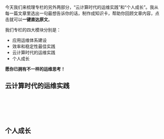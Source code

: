 
今天我们来梳理专栏的另外两部分，“云计算时代的运维实践”和“个人成长”。我从每一篇文章里选出一句最想告诉你的话，制作成知识卡，帮助你回顾文章内容，点击就可以**一键直达原文**。

我们专栏的四大模块分别是：

- 应用运维体系建设
- 效率和稳定性最佳实践
- 云计算时代的运维实践
- 个人成长

**愿你已拥有不一样的运维思考！**

## 云计算时代的运维实践

[<img src="https://static001.geekbang.org/resource/image/16/46/165bef6d41bac71c3fb2a5acc58b3a46.png" alt="" />](https://time.geekbang.org/column/article/3633)

[<img src="https://static001.geekbang.org/resource/image/8e/75/8e0c01d706e64f226f99a19d3081d475.png" alt="" />](https://time.geekbang.org/column/article/3655)

[<img src="https://static001.geekbang.org/resource/image/da/df/da9a97a9d1a83cad5e0b0bef317514df.png" alt="" />](https://time.geekbang.org/column/article/3673)

[<img src="https://static001.geekbang.org/resource/image/8a/c7/8ad9b5a9f9e5100f6a4399677ab292c7.png" alt="" />](https://time.geekbang.org/column/article/3716)

[<img src="https://static001.geekbang.org/resource/image/e3/a4/e3bf55bd3abefd54d0a2728d6ac0b8a4.png" alt="" />](https://time.geekbang.org/column/article/3842)

[<img src="https://static001.geekbang.org/resource/image/15/99/157c4b9e4aec0dae6b260beb0649db99.png" alt="" />](https://time.geekbang.org/column/article/4074)

## 个人成长

[<img src="https://static001.geekbang.org/resource/image/d4/48/d4ed950a2df22868fed118b9a0529b48.png" alt="" />](https://time.geekbang.org/column/article/1956)

[<img src="https://static001.geekbang.org/resource/image/8c/9f/8c757abac4461b54986ecccf2d58839f.png" alt="" />](https://time.geekbang.org/column/article/2397)

[<img src="https://static001.geekbang.org/resource/image/70/41/700cd09c6537da322bcc24ac36e6bd41.png" alt="" />](https://time.geekbang.org/column/article/2400)

[<img src="https://static001.geekbang.org/resource/image/ef/2c/efce796a7258bd2dcb0725cb2f1ef22c.png" alt="" />](https://time.geekbang.org/column/article/2401)

[<img src="https://static001.geekbang.org/resource/image/e7/93/e7a8e36fc64f86ac75f5972571fac193.png" alt="" />](https://time.geekbang.org/column/article/3775)


